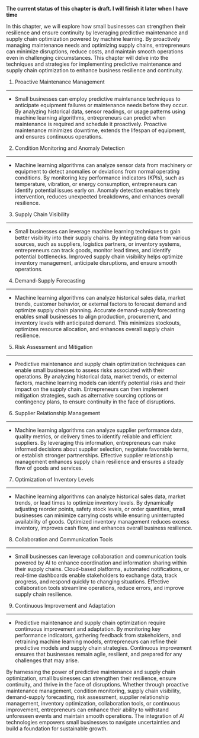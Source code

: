 **The current status of this chapter is draft. I will finish it later when I have time**

In this chapter, we will explore how small businesses can strengthen their resilience and ensure continuity by leveraging predictive maintenance and supply chain optimization powered by machine learning. By proactively managing maintenance needs and optimizing supply chains, entrepreneurs can minimize disruptions, reduce costs, and maintain smooth operations even in challenging circumstances. This chapter will delve into the techniques and strategies for implementing predictive maintenance and supply chain optimization to enhance business resilience and continuity.

1. Proactive Maintenance Management
-----------------------------------

* Small businesses can employ predictive maintenance techniques to anticipate equipment failures or maintenance needs before they occur. By analyzing historical data, sensor readings, or usage patterns using machine learning algorithms, entrepreneurs can predict when maintenance is required and schedule it proactively. Proactive maintenance minimizes downtime, extends the lifespan of equipment, and ensures continuous operations.

2. Condition Monitoring and Anomaly Detection
---------------------------------------------

* Machine learning algorithms can analyze sensor data from machinery or equipment to detect anomalies or deviations from normal operating conditions. By monitoring key performance indicators (KPIs), such as temperature, vibration, or energy consumption, entrepreneurs can identify potential issues early on. Anomaly detection enables timely intervention, reduces unexpected breakdowns, and enhances overall resilience.

3. Supply Chain Visibility
--------------------------

* Small businesses can leverage machine learning techniques to gain better visibility into their supply chains. By integrating data from various sources, such as suppliers, logistics partners, or inventory systems, entrepreneurs can track goods, monitor lead times, and identify potential bottlenecks. Improved supply chain visibility helps optimize inventory management, anticipate disruptions, and ensure smooth operations.

4. Demand-Supply Forecasting
----------------------------

* Machine learning algorithms can analyze historical sales data, market trends, customer behavior, or external factors to forecast demand and optimize supply chain planning. Accurate demand-supply forecasting enables small businesses to align production, procurement, and inventory levels with anticipated demand. This minimizes stockouts, optimizes resource allocation, and enhances overall supply chain resilience.

5. Risk Assessment and Mitigation
---------------------------------

* Predictive maintenance and supply chain optimization techniques can enable small businesses to assess risks associated with their operations. By analyzing historical data, market trends, or external factors, machine learning models can identify potential risks and their impact on the supply chain. Entrepreneurs can then implement mitigation strategies, such as alternative sourcing options or contingency plans, to ensure continuity in the face of disruptions.

6. Supplier Relationship Management
-----------------------------------

* Machine learning algorithms can analyze supplier performance data, quality metrics, or delivery times to identify reliable and efficient suppliers. By leveraging this information, entrepreneurs can make informed decisions about supplier selection, negotiate favorable terms, or establish stronger partnerships. Effective supplier relationship management enhances supply chain resilience and ensures a steady flow of goods and services.

7. Optimization of Inventory Levels
-----------------------------------

* Machine learning algorithms can analyze historical sales data, market trends, or lead times to optimize inventory levels. By dynamically adjusting reorder points, safety stock levels, or order quantities, small businesses can minimize carrying costs while ensuring uninterrupted availability of goods. Optimized inventory management reduces excess inventory, improves cash flow, and enhances overall business resilience.

8. Collaboration and Communication Tools
----------------------------------------

* Small businesses can leverage collaboration and communication tools powered by AI to enhance coordination and information sharing within their supply chains. Cloud-based platforms, automated notifications, or real-time dashboards enable stakeholders to exchange data, track progress, and respond quickly to changing situations. Effective collaboration tools streamline operations, reduce errors, and improve supply chain resilience.

9. Continuous Improvement and Adaptation
----------------------------------------

* Predictive maintenance and supply chain optimization require continuous improvement and adaptation. By monitoring key performance indicators, gathering feedback from stakeholders, and retraining machine learning models, entrepreneurs can refine their predictive models and supply chain strategies. Continuous improvement ensures that businesses remain agile, resilient, and prepared for any challenges that may arise.

By harnessing the power of predictive maintenance and supply chain optimization, small businesses can strengthen their resilience, ensure continuity, and thrive in the face of disruptions. Whether through proactive maintenance management, condition monitoring, supply chain visibility, demand-supply forecasting, risk assessment, supplier relationship management, inventory optimization, collaboration tools, or continuous improvement, entrepreneurs can enhance their ability to withstand unforeseen events and maintain smooth operations. The integration of AI technologies empowers small businesses to navigate uncertainties and build a foundation for sustainable growth.

